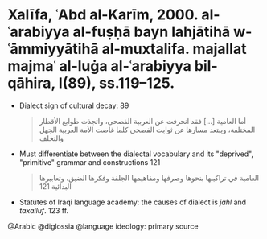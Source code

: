 # Xalīfa, ʿAbd al-Karīm, 2000. al-ʿarabiyya al-fuṣḥā bayn lahjātihā w-ʿāmmiyyātihā al-muxtalifa.  majallat majmaʿ al-luġa al-ʿarabiyya bil-qāhira, I(89), ss.119–125.

- Dialect sign of cultural decay: 89

    > أما العامية [...] فقد انحرفت عن العربية الفصحى، واتجذت طوابع الأقطار المختلفة، ويبتعد مسارها عن ثوابت الفصحى كلما غاصت الأمة العربية الجهل والتخلف

- Must differentiate between the dialectal vocabulary and its "deprived", "primitive" grammar and constructions 121

    > العامية في تراكيبها بنحوها وصرفها ومفاهيمها الجلفة وفكرها الضيق، وتعابيرها البدائية 121

- Statutes of Iraqi language academy: the causes of dialect is *jahl* and *taxalluf*. 123 ff. 

@Arabic
@diglossia
@language ideology: primary source
